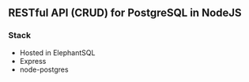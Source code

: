 ## RESTful API (CRUD) for PostgreSQL in NodeJS

### Stack

- Hosted in ElephantSQL
- Express
- node-postgres
